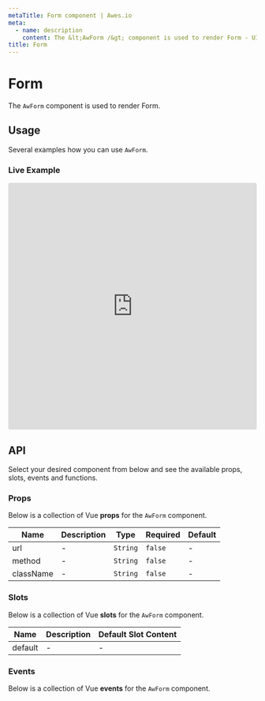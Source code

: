 ```yaml
---
metaTitle: Form сomponent | Awes.io
meta:
  - name: description
    content: The &lt;AwForm /&gt; component is used to render Form - UI Vue component for Awes.io.
title: Form
---
```

# Form

The `AwForm` component is used to render Form.


## Usage
Several examples how you can use `AwForm`.

### Live Example
<iframe
     src='https://codesandbox.io/embed/github/awes-io/client/tree/master/examples/basic-ui?autoresize=1&fontsize=14&hidenavigation=1&initialpath=%2Faw-form&module=%2Fpages%2Faw-form.vue&theme=dark&view=editor'
     style='width:100%; height:500px; border:0; border-radius: 4px; overflow:hidden;'
     title='basic-ui'
     allow='geolocation; microphone; camera; midi; vr; accelerometer; gyroscope; payment; ambient-light-sensor; encrypted-media; usb'
     sandbox='allow-modals allow-forms allow-popups allow-scripts allow-same-origin'
   ></iframe>

## API
Select your desired component from below and see the available props, slots, events and functions.

### Props
Below is a collection of Vue **props** for the `AwForm` component.
<!-- @vuese:AwForm:props:start -->
|Name|Description|Type|Required|Default|
|---|---|---|---|---|
|url|-|`String`|`false`|-|
|method|-|`String`|`false`|-|
|className|-|`String`|`false`|-|

<!-- @vuese:AwForm:props:end -->

### Slots
Below is a collection of Vue **slots** for the `AwForm` component.
<!-- @vuese:AwForm:slots:start -->
|Name|Description|Default Slot Content|
|---|---|---|
|default|-|-|

<!-- @vuese:AwForm:slots:end -->

### Events
Below is a collection of Vue **events** for the `AwForm` component.
<!-- @vuese:AwForm:events:start -->

<!-- @vuese:AwForm:events:end -->